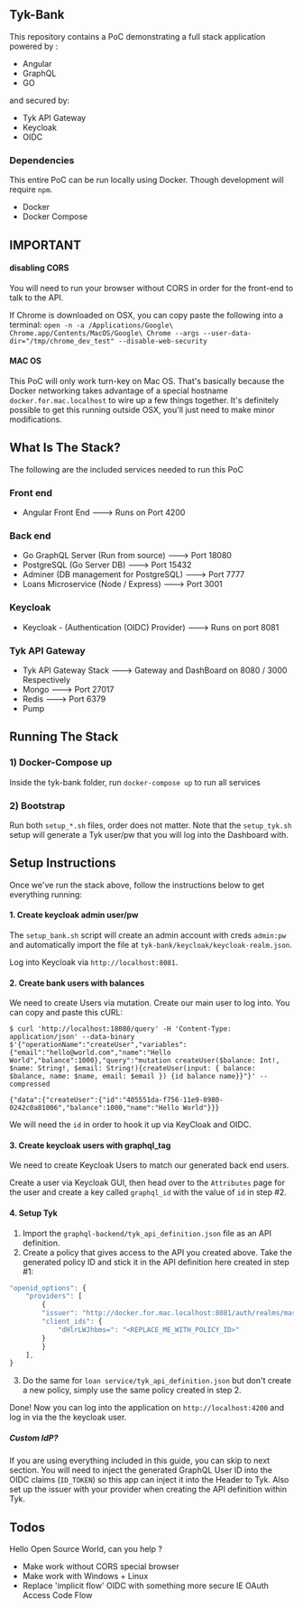 ## Tyk-Bank
This repository contains a PoC demonstrating a full stack application powered by :
- Angular
- GraphQL
- GO

and secured by: 
- Tyk API Gateway
- Keycloak
- OIDC

### Dependencies
This entire PoC can be run locally using Docker.  Though development will require `npm`.
- Docker
- Docker Compose

## IMPORTANT

#### disabling CORS
You will need to run your browser without CORS in order for the front-end to talk to the API. 

If Chrome is downloaded on OSX, you can copy paste the following into a terminal:
`open -n -a /Applications/Google\ Chrome.app/Contents/MacOS/Google\ Chrome --args --user-data-dir="/tmp/chrome_dev_test" --disable-web-security`

#### MAC OS
This PoC will only work turn-key on Mac OS.  That's basically because the Docker networking takes advantage of a special hostname `docker.for.mac.localhost` to wire up a few things together.  It's definitely possible to get this running outside OSX, you'll just need to make minor modifications.

## What Is The Stack?

The following are the included services needed to run this PoC
### Front end
- Angular Front End ---> Runs on Port 4200
### Back end
- Go GraphQL Server (Run from source) ---> Port 18080
- PostgreSQL (Go Server DB) ---> Port 15432
- Adminer (DB management for PostgreSQL) ---> Port 7777
- Loans Microservice (Node / Express) ---> Port 3001
### Keycloak
- Keycloak - (Authentication (OIDC) Provider) ---> Runs on port 8081
### Tyk API Gateway
- Tyk API Gateway Stack ---> Gateway and DashBoard on 8080 / 3000 Respectively
- Mongo ---> Port 27017
- Redis ---> Port 6379
- Pump

## Running The Stack

### 1) Docker-Compose up
Inside the tyk-bank folder, run `docker-compose up` to run all services

### 2) Bootstrap
Run both `setup_*.sh` files, order does not matter.  Note that the `setup_tyk.sh` setup will generate a Tyk user/pw that you will log into the Dashboard with.

## Setup Instructions
Once we've run the stack above, follow the instructions below to get everything running:

####  1. Create keycloak admin user/pw
The `setup_bank.sh` script will create an admin account with creds `admin:pw` and automatically import the file at `tyk-bank/keycloak/keycloak-realm.json`.

Log into Keycloak via `http://localhost:8081`.

#### 2. Create bank users with balances
We need to create Users via mutation.  Create our main user to log into.
You can copy and paste this cURL:
```
$ curl 'http://localhost:18080/query' -H 'Content-Type: application/json' --data-binary $'{"operationName":"createUser","variables":{"email":"hello@world.com","name":"Hello World","balance":1000},"query":"mutation createUser($balance: Int!, $name: String!, $email: String!){createUser(input: { balance: $balance, name: $name, email: $email }) {id balance name}}"}' --compressed

{"data":{"createUser":{"id":"405551da-f756-11e9-8980-0242c0a81006","balance":1000,"name":"Hello World"}}}
```

We will need the `id` in order to hook it up via KeyCloak and OIDC. 

#### 3. Create keycloak users with graphql_tag
We need to create Keycloak Users to match our generated back end users.

Create a user via Keycloak GUI, then head over to the `Attributes` page for the user and create a key called `graphql_id` with the value of `id` in step #2.

#### 4. Setup Tyk
1. Import the `graphql-backend/tyk_api_definition.json` file as an API definition.
2. Create a policy that gives access to the API you created above. Take the generated policy ID and stick it in the API definition here created in step #1:

```Javascript
"openid_options": {
    "providers": [
        {
        "issuer": "http://docker.for.mac.localhost:8081/auth/realms/master",
        "client_ids": {
            "dHlrLWJhbms=": "<REPLACE_ME_WITH_POLICY_ID>"
        }
        }
    ],
}
```
3. Do the same for `loan service/tyk_api_definition.json` but don't create a new policy, simply use the same policy created in step 2.

Done!  Now you can log into the application on `http://localhost:4200` and log in via the the keycloak user.

##### Custom IdP?
If you are using everything included in this guide, you can skip to next section.
You will need to inject the generated GraphQL User ID into the OIDC claims (`ID_TOKEN`) so this app can inject it into the Header to Tyk.  Also set up the issuer with your provider when creating the API definition within Tyk.

## Todos
Hello Open Source World, can you help ?
- Make work without CORS special browser
- Make work with Windows + Linux
- Replace 'implicit flow' OIDC with something more secure IE OAuth Access Code Flow
